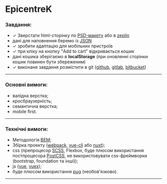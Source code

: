 # EpicentreK

### Завдання:
 - ✓ Зверстати html-cторінку по [PSD-макету](https://drive.google.com/uc?authuser=0&id=1Dohak88MdkD_NJ8mMD3cmqj3fAvC_VDH&export=download) або в [zeplin](https://zpl.io/VDEX93l)
 - дані для наповнення беремо із [JSON](https://drive.google.com/file/d/1HCpjoIwo_EvLjslyCmifTh_tOXwEKbaC/view?usp=sharing;)
 - ✓ зробити адаптацію для мобільних пристроїв
 - ✓ при кліку на кнопку "Add to cart" відкривається кошик
 - дані кошика зберігаємо в **localStorage** (при оновленні сторінки кошик повинен бути збереженим)
 - ✓ виконане завдання розмістити в git ([github](https://github.com/), [gitlab](https://gitlab.com/), [bitbucket](https://bitbucket.org/))
---
### Основні вимоги:
 - валідна верстка;
 - кросбраузерність;
 - семантична верстка;
 - mobile first.
---
### Технічні вимоги:
 - Методологія [BEM](https://en.bem.info/methodology/);
 - Збірка проекту ([webpack](https://webpack.js.org/), [vue-cli](https://cli.vuejs.org/) або [nuxt](https://ru.nuxtjs.org/guides/get-started/installation));
 - css (препроцесор [SCSS](https://sass-lang.com/), Flexbox, буде плюсом використання постпроцесора [PostCSS](https://postcss.org/), не використовувати css-фреймворки (bootstrap, foundation та інші));
 - js ([vue](https://vuejs.org/), [vuex](https://vuex.vuejs.org/ru/guide/));
 - буде плюсом використання [pug](https://pugjs.org/) (необов'язково).

---
